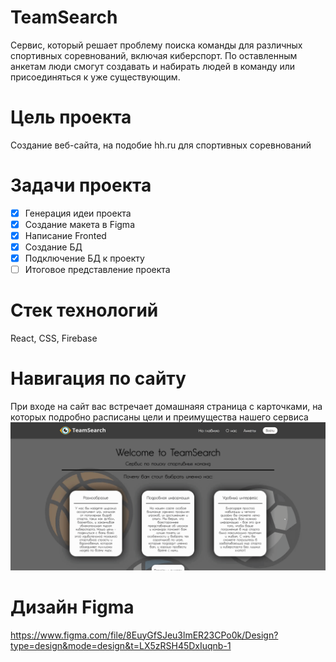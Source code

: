 # TeamSearch
Сервис, который решает проблему поиска команды для различных спортивных соревнований, включая киберспорт. По оставленным анкетам люди смогут создавать и набирать людей в команду или присоединяться к уже существующим.
# Цель проекта
Создание веб-сайта, на подобие hh.ru для спортивных соревнований
# Задачи проекта
- [x] Генерация идеи проекта
- [x] Создание макета в Figma
- [x] Написание Fronted
- [x] Создание БД
- [x] Подключение БД к проекту 
- [ ] Итоговое представление проекта
# Стек технологий
React, CSS, Firebase

# Навигация по сайту
При входе на сайт вас встречает домашнаяя страница с карточками, на которых подробно расписаны цели и преимущества нашего сервиса
![](https://github.com/4th-KiNG/TeamSearch/blob/master/src/assets/readme/Home.gif)
# Дизайн Figma
https://www.figma.com/file/8EuyGfSJeu3lmER23CPo0k/Design?type=design&mode=design&t=LX5zRSH45DxIuqnb-1
